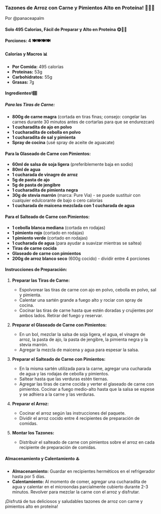 ### **Tazones de Arroz con Carne y Pimientos Alto en Proteína! 🥩🥡🔥**
Por @panaceapalm

#### **Solo 495 Calorías, Fácil de Preparar y Alto en Proteína 😋💪🏽**

#### **Porciones:** 4 🍽️🍽️🍽️🍽️

#### **Calorías y Macros 📊**
- **Por Comida:** 495 calorías
- **Proteínas:** 53g
- **Carbohidratos:** 55g
- **Grasas:** 7g

#### **Ingredientes👇🏽**

##### **Para las Tiras de Carne:**
- **800g de carne magra** (cortada en tiras finas; consejo: congelar las carnes durante 30 minutos antes de cortarlas para que se endurezcan)
- **1 cucharadita de ajo en polvo**
- **1 cucharadita de cebolla en polvo**
- **1 cucharadita de sal y pimienta**
- **Spray de cocina** (usé spray de aceite de aguacate)

#### **Para la Glaseado de Carne con Pimientos:**
- **60ml de salsa de soja ligera** (preferiblemente baja en sodio)
- **80ml de agua**
- **1 cucharada de vinagre de arroz**
- **5g de pasta de ajo**
- **5g de pasta de jengibre**
- **1 cucharadita de pimienta negra**
- **30g de stevia marrón** (marca: Pure Via) - se puede sustituir con cualquier edulcorante de bajo o cero calorías
- **1 cucharada de maicena mezclada con 1 cucharada de agua**

#### **Para el Salteado de Carne con Pimientos:**
- **1 cebolla blanca mediana** (cortada en rodajas)
- **1 pimiento rojo** (cortado en rodajas)
- **1 pimiento verde** (cortado en rodajas)
- **1 cucharada de agua** (para ayudar a suavizar mientras se saltea)
- **Tiras de carne cocida**
- **Glaseado de carne con pimientos**
- **200g de arroz blanco seco** (600g cocido) - dividir entre 4 porciones

#### **Instrucciones de Preparación:**

1. **Preparar las Tiras de Carne:**
   - Espolvorear las tiras de carne con ajo en polvo, cebolla en polvo, sal y pimienta.
   - Calentar una sartén grande a fuego alto y rociar con spray de cocina.
   - Cocinar las tiras de carne hasta que estén doradas y crujientes por ambos lados. Retirar del fuego y reservar.

2. **Preparar el Glaseado de Carne con Pimientos:**
   - En un bol, mezclar la salsa de soja ligera, el agua, el vinagre de arroz, la pasta de ajo, la pasta de jengibre, la pimienta negra y la stevia marrón.
   - Agregar la mezcla de maicena y agua para espesar la salsa.

3. **Preparar el Salteado de Carne con Pimientos:**
   - En la misma sartén utilizada para la carne, agregar una cucharada de agua y las rodajas de cebolla y pimientos.
   - Saltear hasta que las verduras estén tiernas.
   - Agregar las tiras de carne cocida y verter el glaseado de carne con pimientos. Cocinar a fuego medio-alto hasta que la salsa se espese y se adhiera a la carne y las verduras.

4. **Preparar el Arroz:**
   - Cocinar el arroz según las instrucciones del paquete.
   - Dividir el arroz cocido entre 4 recipientes de preparación de comidas.

5. **Montar los Tazones:**
   - Distribuir el salteado de carne con pimientos sobre el arroz en cada recipiente de preparación de comidas.

#### **Almacenamiento y Calentamiento ♨️**
- **Almacenamiento:** Guardar en recipientes herméticos en el refrigerador hasta por 5 días.
- **Calentamiento:** Al momento de comer, agregar una cucharadita de agua y calentar en el microondas parcialmente cubierto durante 2-3 minutos. Revolver para mezclar la carne con el arroz y disfrutar.

¡Disfrutá de tus deliciosos y saludables tazones de arroz con carne y pimientos alto en proteína!